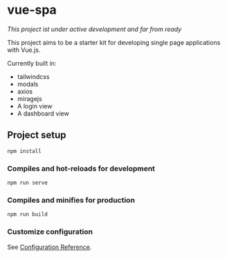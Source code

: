 # vue-spa

_This project ist under active development and far from ready_

This project aims to be a starter kit for developing single page applications with Vue.js.

Currently built in:
* tailwindcss
* modals
* axios
* miragejs
* A login view
* A dashboard view

## Project setup
```
npm install
```

### Compiles and hot-reloads for development
```
npm run serve
```

### Compiles and minifies for production
```
npm run build
```

### Customize configuration
See [Configuration Reference](https://cli.vuejs.org/config/).

